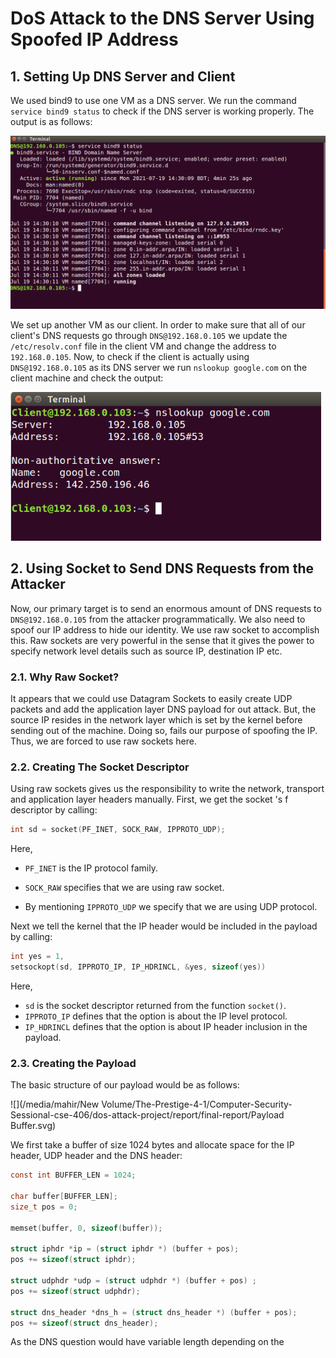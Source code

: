 # DoS Attack to the DNS Server Using Spoofed IP Address



## 1. Setting Up DNS Server and Client

We used bind9 to use one VM as a DNS server. We run the command `service bind9 status` to check if the DNS server is working properly. The output is as follows:

<img src="https://raw.githubusercontent.com/MahirSez/DoS-Attack-on-DNS-Server-with-Spoofed-IP/main/report/final-report/bind9-status.png?token=AHYCPXNIXJ6GZWXBYMIQJWLBAEKC2" style="zoom:67%;" />

We set up another VM as our client. In order to make sure that all of our client's DNS requests go through `DNS@192.168.0.105` we update the `/etc/resolv.conf` file in the client VM and change the address to `192.168.0.105`. Now, to check if the client is actually using `DNS@192.168.0.105` as its DNS server we run `nslookup google.com` on the client machine and check the output:

<img src="https://raw.githubusercontent.com/MahirSez/DoS-Attack-on-DNS-Server-with-Spoofed-IP/main/report/final-report/client-nslookup.png?token=AHYCPXNXIOZIEYJUHWESPWDBAEKBO" style="zoom: 80%;" />



## 2. Using Socket to Send DNS Requests from the Attacker

Now, our primary target is to send an enormous amount of DNS requests to `DNS@192.168.0.105` from the attacker programmatically. We also need to spoof our IP address to hide our identity. We use raw socket to accomplish this. Raw sockets are very powerful in the sense that it gives the power to specify network level details such as source IP, destination IP etc.

### 2.1. Why Raw Socket?

It appears that we could use Datagram Sockets to easily create UDP packets and add the application layer DNS payload for out attack. But, the source IP resides in the network layer which is set by the kernel before sending out of the machine. Doing so, fails our purpose of spoofing the IP. Thus, we are forced to use raw sockets here. 

### 2.2. Creating The Socket Descriptor

Using raw sockets gives us the responsibility to write the network, transport and application layer headers manually. First, we get the socket 's f descriptor by calling:

```C
int sd = socket(PF_INET, SOCK_RAW, IPPROTO_UDP);
```

Here, 

-   `PF_INET` is the IP protocol family.  

-   `SOCK_RAW` specifies that we are using raw socket.

-   By mentioning `IPPROTO_UDP` we specify that we are using UDP protocol.

    

Next we tell the kernel that the IP header would be included in the payload by calling: 

```c
int yes = 1,
setsockopt(sd, IPPROTO_IP, IP_HDRINCL, &yes, sizeof(yes))
```

Here, 

-   `sd` is the socket descriptor returned from the function `socket()`.
-   `IPPROTO_IP` defines that the option is about the IP level protocol.
-   `IP_HDRINCL` defines that the option is about IP header inclusion in the payload.



### 2.3. Creating the Payload

The basic structure of our payload would be as follows: 

![](/media/mahir/New Volume/The-Prestige-4-1/Computer-Security-Sessional-cse-406/dos-attack-project/report/final-report/Payload Buffer.svg)

We first take a buffer of size 1024 bytes and allocate space for the IP header, UDP header and the DNS header:

```c
const int BUFFER_LEN = 1024;

char buffer[BUFFER_LEN];
size_t pos = 0;

memset(buffer, 0, sizeof(buffer));

struct iphdr *ip = (struct iphdr *) (buffer + pos);
pos += sizeof(struct iphdr);

struct udphdr *udp = (struct udphdr *) (buffer + pos) ;
pos += sizeof(struct udphdr);

struct dns_header *dns_h = (struct dns_header *) (buffer + pos);
pos += sizeof(struct dns_header);

```

As the DNS question would have variable length depending on the 
